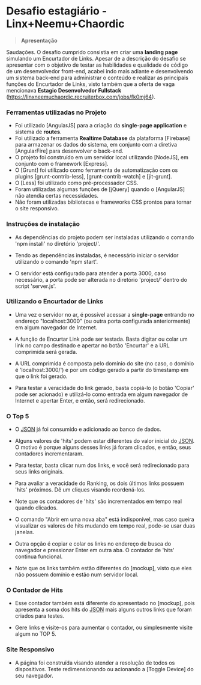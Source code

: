 # Desafio estagiário - Linx+Neemu+Chaordic

> **Apresentação**

Saudações. O desafio cumprido consistia em criar uma **landing page** simulando um Encurtador de Links. Apesar de a descrição do desafio se apresentar com o objetivo de testar as habilidades e qualidade de código de um desenvolvedor front-end, acabei indo mais adiante e desenvolvendo um sistema back-end para administrar o conteúdo e realizar as principais funções do Encurtador de Links, visto também que a oferta de vaga mencionava **Estagio Desenvolvedor Fullstack** (https://linxneemuchaordic.recruiterbox.com/jobs/fk0mj64).

### Ferramentas utilizadas no Projeto

- Foi utilizado [AngularJS] para a criação da **single-page application** e sistema de **routes**.
- Foi utilizado a ferramenta **Realtime Database** da plataforma [Firebase] para armazenar os dados do sistema, em conjunto com a diretiva [AngularFire] para desenvolver o back-end.
- O projeto foi construído em um servidor local utilizando [NodeJS], em conjunto com o framework [Express].
- O [Grunt] foi utilizado como ferramenta de automatização com os plugins [grunt-contrib-less], [grunt-contrib-watch] e [jit-grunt].
- O [Less] foi utilizado como pré-processador CSS.
- Foram utilizadas algumas funções de [jQuery] quando o [AngularJS] não atendia certas necessidades.
- Não foram utilizadas bibliotecas e frameworks CSS prontos para tornar o site responsivo.


### Instruções de instalação

- As dependências do projeto podem ser instaladas utilizando o comando 'npm install' no diretório 'project/'.

- Tendo as dependências instaladas, é necessário iniciar o servidor utilizando o comando 'npm start'.

- O servidor está configurado para atender a porta 3000, caso necessário, a porta pode ser alterada no diretório 'project/' dentro do script 'server.js'.


### Utilizando o Encurtador de Links

- Uma vez o servidor no ar, é possível acessar a **single-page** entrando no endereço "localhost:3000" (ou outra porta configurada anteriormente) em algum navegador de Internet.

- A função de Encurtar Link pode ser testada. Basta digitar ou colar um link no campo destinado e apertar no botão 'Encurtar' e a URL comprimida será gerada.

- A URL comprimida é composta pelo domínio do site (no caso, o domínio é 'localhost:3000/') e por um código gerado a partir do timestamp em que o link foi gerado.

- Para testar a veracidade do link gerado, basta copiá-lo (o botão 'Copiar' pode ser acionado) e utilizá-lo como entrada em algum navegador de Internet e apertar Enter, e então, será redirecionado.


### O Top 5

- O [JSON](./Assets/urls.json) já foi consumido e adicionado ao banco de dados. 

- Alguns valores de 'hits' podem estar diferentes do valor inicial do [JSON](./Assets/urls.json). O motivo é porque alguns desses links já foram clicados, e então, seus contadores incrementaram.

- Para testar, basta clicar num dos links, e você será redirecionado para seus links originais.

- Para avaliar a veracidade do Ranking, os dois últimos links possuem 'hits' próximos. Dê um cliques visando reordená-los.

- Note que os contadores de 'hits' são incrementados em tempo real quando clicados. 

- O comando "Abrir em uma nova aba" está indisponível, mas caso queira visualizar os valores de hits mudando em tempo real, pode-se usar duas janelas.

- Outra opção é copiar e colar os links no endereço de busca do navegador e pressionar Enter em outra aba. O contador de 'hits' continua funcional.

- Note que os links também estão diferentes do [mockup], visto que eles não possuem domínio e estão num servidor local.


### O Contador de Hits

- Esse contador também está diferente do apresentado no [mockup], pois apresenta a soma dos hits do [JSON](./Assets/urls.json) mais alguns outros links que foram criados para testes.

- Gere links e visite-os para aumentar o contador, ou simplesmente visite algum no TOP 5.


### Site Responsivo

- A página foi construída visando atender a resolução de todos os dispositivos. Teste redimensionando ou acionando a [Toggle Device] do seu navegador.